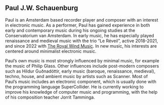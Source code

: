 ## Paul J.W. Schauenburg

Paul is an Amsterdam based recorder player and composer with an interest in electronic music. As a performer, Paul has gained experience in both early and contemporary music during his ongoing studies at the Conservatorium van Amsterdam. In early music, he has especially played renaissance and medieval music with the trio “Le Réveil”, active 2018-2021, and since 2022 with [The Royal Wind Music](https://www.royalwindmusic.org). In new music, his interests are centered around minimalist electronic music.

Paul’s own music is most strongly influenced by minimal music, for example the music of Philip Glass. Other influences include post-modern composers such as Hildur Guðnadóttir, early music (baroque, renaissance, medieval), techno, house, and ambient music by artists such as Scanner. Most of Paul’s music includes an electronic component, which is usually done with the programming language SuperCollider. He is currently working to improve his knowledge of computer music and programming, with the help of his composition teacher Jorrit Tamminga.
